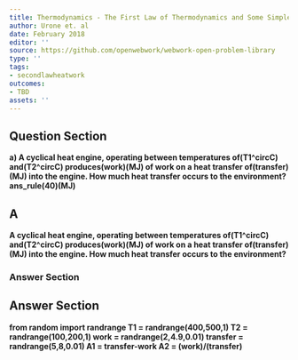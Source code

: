 ```yaml
---
title: Thermodynamics - The First Law of Thermodynamics and Some Simple Processes
author: Urone et. al
date: February 2018
editor: ''
source: https://github.com/openwebwork/webwork-open-problem-library
type: ''
tags:
- secondlawheatwork
outcomes:
- TBD
assets: ''
---
```


## Question Section 

<b>
a) A cyclical heat engine, operating between temperatures of(T1^circC) and(T2^circC) produces(work)(MJ) of work on a heat transfer of(transfer)(MJ) into the engine. How much heat transfer occurs to the environment?
ans_rule(40)(MJ)

## A
A cyclical heat engine, operating between temperatures of(T1^circC) and(T2^circC) produces(work)(MJ) of work on a heat transfer of(transfer)(MJ) into the engine. How much heat transfer occurs to the environment?
### Answer Section


## Answer Section

from random import randrange
T1 = randrange(400,500,1)
T2 = randrange(100,200,1)
work = randrange(2,4.9,0.01)
transfer = randrange(5,8,0.01)
A1 = transfer-work
A2 = (work)/(transfer)